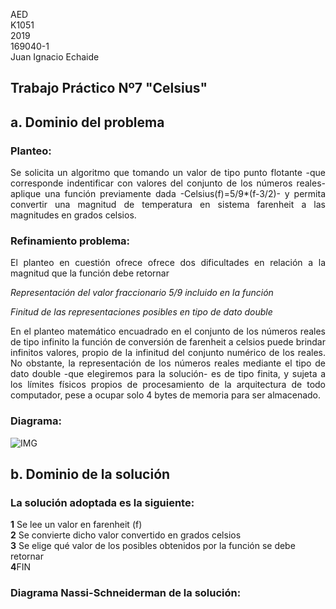 AED <br>
K1051 <br>
2019 <br>
169040-1 <br>
Juan Ignacio Echaide	

## Trabajo Práctico Nº7 "Celsius"

## <strong>a</strong>. Dominio del problema
### Planteo:
<P ALIGN="justify">Se solicita un algoritmo que tomando un valor de tipo punto flotante -que corresponde indentificar con valores del conjunto de los números reales- aplique una función previamente dada -Celsius(f)=5/9*(f-3/2)- y permita convertir una magnitud de temperatura en sistema farenheit a las magnitudes en grados celsios.

### Refinamiento problema:
<P ALIGN="justify">El planteo en cuestión ofrece ofrece dos dificultades en relación a la magnitud que la función debe retornar

<i>Representación del valor fraccionario 5/9 incluido en la función </i>


<i>Finitud de las representaciones posibles en tipo de dato double </i> 

<P ALIGN="justify">En el planteo matemático encuadrado en el conjunto de los números reales de tipo infinito la función de conversión de farenheit a celsios puede brindar infinitos valores, propio de la infinitud del conjunto numérico de los reales. No obstante, la representación de los números reales mediante el tipo de dato double -que elegiremos para la solución- es de tipo finita, y sujeta a los límites físicos propios de procesamiento de la arquitectura de todo computador, pese a ocupar solo 4 bytes de memoria para ser almacenado.  
  
  

### Diagrama:
![IMG](https://user-images.githubusercontent.com/43832189/57878692-f7842600-77f0-11e9-8aec-77436807c872.png)


## <strong>b</strong>. Dominio de la solución
### La solución adoptada es la siguiente:

<strong>1</strong>  Se lee un valor en farenheit (<cursive>f</cursive>) </br>
<strong>2</strong>  Se convierte dicho valor convertido en grados celsios </br>
<strong>3</strong> Se elige qué valor de los posibles obtenidos por la función se debe retornar </br>
<strong>4</strong>FIN

### Diagrama Nassi-Schneiderman de la solución:



